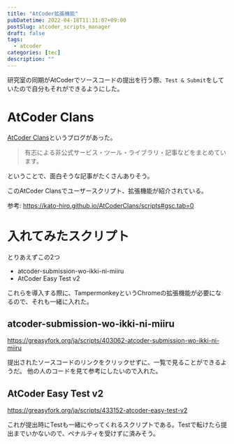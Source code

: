 ```yaml
---
title: "AtCoder拡張機能"
pubDatetime: 2022-04-18T11:31:07+09:00
postSlug: atcoder_scripts_manager
draft: false
tags:
  - atcoder
categories: [tec]
description: ""
---
```


研究室の同期がAtCoderでソースコードの提出を行う際、`Test & Submit`をしていたので自分もそれができるようにした。

# AtCoder Clans

[AtCoder Clans](https://kato-hiro.github.io/AtCoderClans/#gsc.tab=0)というブログがあった。

> 有志による非公式サービス・ツール・ライブラリ・記事などをまとめています。

ということで、面白そうな記事がたくさんありそう。

このAtCoder Clansでユーザースクリプト、拡張機能が紹介されている。

参考: https://kato-hiro.github.io/AtCoderClans/scripts#gsc.tab=0

# 入れてみたスクリプト

とりあえずこの2つ

- atcoder-submission-wo-ikki-ni-miiru
- AtCoder Easy Test v2

これらを導入する際に、TampermonkeyというChromeの拡張機能が必要になるので、それも一緒に入れた。

## atcoder-submission-wo-ikki-ni-miiru

https://greasyfork.org/ja/scripts/403062-atcoder-submission-wo-ikki-ni-miiru

提出されたソースコードのリンクをクリックせずに、一覧で見ることができるようだ。
他の人のコードを見て参考にしたいので入れた。

## AtCoder Easy Test v2

https://greasyfork.org/ja/scripts/433152-atcoder-easy-test-v2

これが提出時にTestも一緒にやってくれるスクリプトである。Testで転けたら提出までいかないので、ペナルティを受けずに済みそう。
